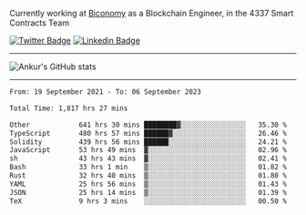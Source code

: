 Currently working at [Biconomy](https://biconomy.io/) as a Blockchain Engineer, in the 4337 Smart Contracts Team

 [![Twitter Badge](https://img.shields.io/badge/-@ankurdubey521-1ca0f1?style=flat-square&labelColor=1ca0f1&logo=twitter&logoColor=white&link=https://twitter.com/ankurdubey521)](https://twitter.com/ankurdubey521) [![Linkedin Badge](https://img.shields.io/badge/-ankurdubey521-blue?style=flat-square&logo=Linkedin&logoColor=white&link=https://www.linkedin.com/in/ankurdubey521/)](https://www.linkedin.com/in/ankurdubey521/)

<hr/>

![Ankur's GitHub stats](https://github-readme-stats.vercel.app/api?username=ankurdubey521&count_private=true&theme=radical)

<hr/>

<!--START_SECTION:waka-->

```txt
From: 19 September 2021 - To: 06 September 2023

Total Time: 1,817 hrs 27 mins

Other            641 hrs 30 mins ████████▓░░░░░░░░░░░░░░░░   35.30 %
TypeScript       480 hrs 57 mins ██████▓░░░░░░░░░░░░░░░░░░   26.46 %
Solidity         439 hrs 56 mins ██████░░░░░░░░░░░░░░░░░░░   24.21 %
JavaScript       53 hrs 49 mins  ▓░░░░░░░░░░░░░░░░░░░░░░░░   02.96 %
sh               43 hrs 43 mins  ▓░░░░░░░░░░░░░░░░░░░░░░░░   02.41 %
Bash             33 hrs 1 min    ▒░░░░░░░░░░░░░░░░░░░░░░░░   01.82 %
Rust             32 hrs 40 mins  ▒░░░░░░░░░░░░░░░░░░░░░░░░   01.80 %
YAML             25 hrs 56 mins  ▒░░░░░░░░░░░░░░░░░░░░░░░░   01.43 %
JSON             25 hrs 14 mins  ▒░░░░░░░░░░░░░░░░░░░░░░░░   01.39 %
TeX              9 hrs 3 mins    ░░░░░░░░░░░░░░░░░░░░░░░░░   00.50 %
```

<!--END_SECTION:waka-->
